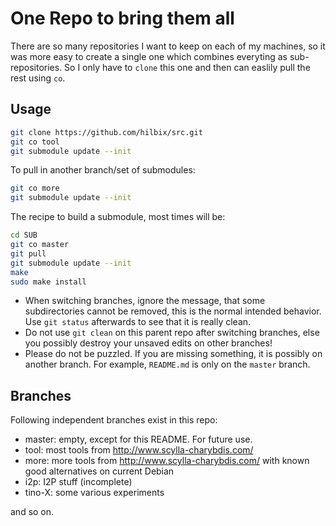 One Repo to bring them all
==========================

There are so many repositories I want to keep on each of my machines, so it was more easy to create a single one which combines everyting as sub-repositories.  So I only have to `clone` this one and then can easlily pull the rest using `co`.


Usage
-----

```bash
git clone https://github.com/hilbix/src.git
git co tool
git submodule update --init
```

To pull in another branch/set of submodules:
```bash
git co more
git submodule update --init
```

The recipe to build a submodule, most times will be:
```bash
cd SUB
git co master
git pull
git submodule update --init
make
sudo make install
```

- When switching branches, ignore the message, that some subdirectories cannot be removed, this is the normal intended behavior.  Use `git status` afterwards to see that it is really clean.
- Do not use `git clean` on this parent repo after switching branches, else you possibly destroy your unsaved edits on other branches!
- Please do not be puzzled.  If you are missing something, it is possibly on another branch.  For example, `README.md` is only on the `master` branch.


Branches
--------

Following independent branches exist in this repo:

- master: empty, except for this README.  For future use.
- tool: most tools from http://www.scylla-charybdis.com/
- more: more tools from http://www.scylla-charybdis.com/ with known good alternatives on current Debian
- i2p: I2P stuff (incomplete)
- tino-X: some various experiments

and so on.

